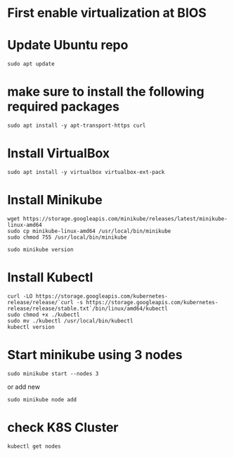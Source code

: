 # First enable virtualization at BIOS

# Update Ubuntu repo
```
sudo apt update
```
# make sure to install the following required packages
```
sudo apt install -y apt-transport-https curl
```
# Install VirtualBox
```
sudo apt install -y virtualbox virtualbox-ext-pack
```
# Install Minikube
```
wget https://storage.googleapis.com/minikube/releases/latest/minikube-linux-amd64
sudo cp minikube-linux-amd64 /usr/local/bin/minikube
sudo chmod 755 /usr/local/bin/minikube

sudo minikube version
```
# Install Kubectl
```
curl -LO https://storage.googleapis.com/kubernetes-release/release/`curl -s https://storage.googleapis.com/kubernetes-release/release/stable.txt`/bin/linux/amd64/kubectl
sudo chmod +x ./kubectl
sudo mv ./kubectl /usr/local/bin/kubectl
kubectl version
```
# Start minikube using 3 nodes
```
sudo minikube start --nodes 3
```
or add new 
```
sudo minikube node add
```
# check K8S Cluster
```
kubectl get nodes
```
